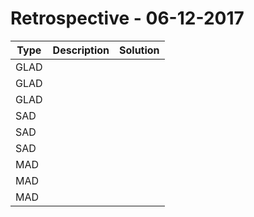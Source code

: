 
# Retrospective - 06-12-2017


| Type        | Description           | Solution            |
| ------------|-----------------------| --------------------|
| GLAD        |                       |                     |
| GLAD        |                       |                     |
| GLAD        |                       |                     |
| SAD         |                       |                     |
| SAD         |                       |                     |
| SAD         |                       |                     |
| MAD         |                       |                     |
| MAD         |                       |                     |
| MAD         |                       |                     |
